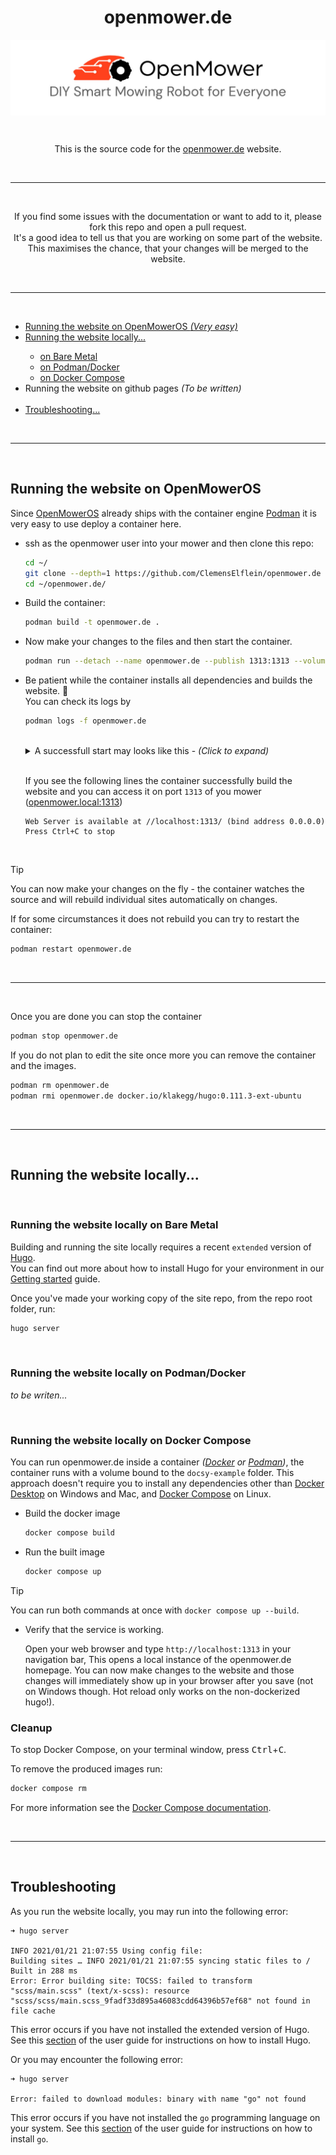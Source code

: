 <p align="center">
  <a>
    <h1 align="center">openmower.de</h1>
    <img align="center" src="./.img/open_mower_header.jpg">
  </a>
</p>
<br>
<p align="center">
  This is the source code for the <a href="https://github.com/ClemensElflein/openmower.de">openmower.de</a> website.
</p>

<br>
<hr>
<br>

<p align="center">
  If you find some issues with the documentation or want to add to it, please fork this repo and open a pull request.<br>It's a good idea to tell us that you are working on some part of the website. This maximises the chance, that your changes will be merged to the website.
</p>

<br>
<hr>
<br>

<ul>
<li><a href="#openmoweros">Running the website on OpenMowerOS <i>(Very easy)</i></a></li>
  <li><a href="#running-local">Running the website locally...</a></li>
  <ul>
    <li><a href="#running-local-hugo">on Bare Metal</a></li>
    <li><a href="#running-local-container">on Podman/Docker</a></li>
    <li><a href="#running-local-docker-compose">on Docker Compose</a></li>
  </ul>
<li><!--<a href="#github-pages">-->Running the website on github pages <i>(To be written)</i><!--</a>--></li>
<br>
<li><a href="#troubleshooting">Troubleshooting...</a></li>
</ul>

<br>
<hr>
<br>

<h2 id="openmoweros">
  Running the website on OpenMowerOS
</h2>

Since [OpenMowerOS](https://github.com/ClemensElflein/OpenMowerOS) already ships with the container engine [Podman](https://podman.io/) it is very easy to use deploy a container here.

- ssh as the openmower user into your mower and then clone this repo: 
  ```sh
  cd ~/
  git clone --depth=1 https://github.com/ClemensElflein/openmower.de
  cd ~/openmower.de/
  ```

- Build the container:
  ```sh
  podman build -t openmower.de .
  ```

- Now make your changes to the files and then start the container.
  ```sh
  podman run --detach --name openmower.de --publish 1313:1313 --volume ./:/src/ openmower.de
  ```

- Be patient while the container installs all dependencies and builds the website. 🍵 \
  You can check its logs by
  ```sh
  podman logs -f openmower.de
  ```

  <br>
  <details><summary>A successfull start may looks like this - <i>(Click to expand)</i></summary>

  ```
  > tech-doc-hugo@0.0.1 prepare
  > npm run _prepare:docsy


  > tech-doc-hugo@0.0.1 _prepare:docsy
  > cd themes/docsy && npm install --no-bin-links


  changed 4 packages, and audited 180 packages in 18s

  42 packages are looking for funding
    run `npm fund` for details

  found 0 vulnerabilities

  changed 5 packages, and audited 75 packages in 21s

  19 packages are looking for funding
    run `npm fund` for details

  found 0 vulnerabilities
  npm notice
  npm notice New major version of npm available! 9.6.6 -> 10.2.0
  npm notice Changelog: https://github.com/npm/cli/releases/tag/v10.2.0
  npm notice Run npm install -g npm@10.2.0 to update!
  npm notice
  Start building sites …
  hugo v0.111.3-5d4eb5154e1fed125ca8e9b5a0315c4180dab192+extended linux/amd64 BuildDate=2023-03-12T11:40:50Z VendorInfo=hugoguru

                     | EN
  -------------------+------
    Pages            | 134
    Paginator pages  |   0
    Non-page files   |  52
    Static files     | 100
    Processed images | 149
    Aliases          |   0
    Sitemaps         |   1
    Cleaned          |   0

  Built in 11309 ms
  Watching for changes in /src/{assets,content,layouts,package.json,static,themes}
  Use watcher with poll interval 1s
  Watching for config changes in /src/config.toml, /src/themes/docsy/config.yaml
  Environment: "DEV"
  Serving pages from memory
  Running in Fast Render Mode. For full rebuilds on change: hugo server --disableFastRender
  Web Server is available at //localhost:1313/ (bind address 0.0.0.0)
  Press Ctrl+C to stop
  ```
  </details>
  <br>

  If you see the following lines the container successfully build the website and you can access it on port `1313` of you mower ([openmower.local:1313](http://openmower.local:1313))
  ```
  Web Server is available at //localhost:1313/ (bind address 0.0.0.0)
  Press Ctrl+C to stop
  ```

<br>

> [!TIP]
> You can now make your changes on the fly - the container watches the source and will rebuild individual sites automatically on changes.

If for some circumstances it does not rebuild you can try to restart the container:
```sh
podman restart openmower.de
```

<br>
<hr>
<br>

Once you are done you can stop the container
```sh
podman stop openmower.de
```

If you do not plan to edit the site once more you can remove the container and the images.
```sh
podman rm openmower.de
podman rmi openmower.de docker.io/klakegg/hugo:0.111.3-ext-ubuntu
```



<br>
<hr>
<br>

<h2 id="running-local">
  Running the website locally...
</h2>

<br>

<h3 id="running-local-hugo">
  Running the website locally on Bare Metal
</h3>

Building and running the site locally requires a recent `extended` version of [Hugo](https://gohugo.io). \
You can find out more about how to install Hugo for your environment in our
[Getting started](https://www.docsy.dev/docs/getting-started/#prerequisites-and-installation) guide.

Once you've made your working copy of the site repo, from the repo root folder, run:
```sh
hugo server
```

<br>

<h3 id="running-local-container">
  Running the website locally on Podman/Docker
</h3>

_to be writen..._


<br>

<h3 id="running-local-docker-compose">
  Running the website locally on Docker Compose
</h3>

You can run openmower.de inside a container _([Docker](https://docs.docker.com/) or [Podman](https://podman.io/))_, the container runs with a volume bound to the `docsy-example` folder. This approach doesn't require you to install any dependencies other than [Docker Desktop](https://www.docker.com/products/docker-desktop) on Windows and Mac, and [Docker Compose](https://docs.docker.com/compose/install/) on Linux.

- Build the docker image
   ```sh
   docker compose build
   ```

- Run the built image
   ```sh
   docker compose up
   ```
> [!TIP]
> You can run both commands at once with `docker compose up --build`.

- Verify that the service is working.

   Open your web browser and type `http://localhost:1313` in your navigation bar,
   This opens a local instance of the openmower.de homepage. You can now make
   changes to the website and those changes will immediately show up in your
   browser after you save (not on Windows though. Hot reload only works on the non-dockerized hugo!).

### Cleanup

To stop Docker Compose, on your terminal window, press <kbd>Ctrl</kbd>+<kbd>C</kbd>.

To remove the produced images run:
```sh
docker compose rm
```
For more information see the [Docker Compose documentation](https://docs.docker.com/compose/gettingstarted/).

<br>
<hr>
<br>

<h2 id="troubleshooting">
  Troubleshooting
</h2>

As you run the website locally, you may run into the following error:
```
➜ hugo server

INFO 2021/01/21 21:07:55 Using config file: 
Building sites … INFO 2021/01/21 21:07:55 syncing static files to /
Built in 288 ms
Error: Error building site: TOCSS: failed to transform "scss/main.scss" (text/x-scss): resource "scss/scss/main.scss_9fadf33d895a46083cdd64396b57ef68" not found in file cache
```

This error occurs if you have not installed the extended version of Hugo.
See this [section](https://www.docsy.dev/docs/get-started/docsy-as-module/installation-prerequisites/#install-hugo) of the user guide for instructions on how to install Hugo.

Or you may encounter the following error:
```
➜ hugo server

Error: failed to download modules: binary with name "go" not found
```

This error occurs if you have not installed the `go` programming language on your system.
See this [section](https://www.docsy.dev/docs/get-started/docsy-as-module/installation-prerequisites/#install-go-language) of the user guide for instructions on how to install `go`.
